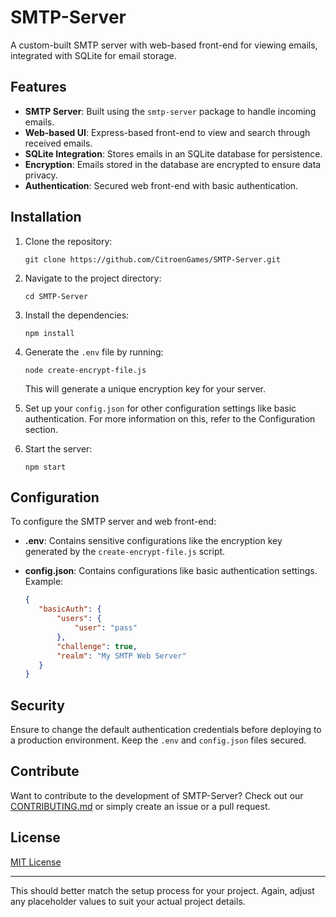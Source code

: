 # SMTP-Server
A custom-built SMTP server with web-based front-end for viewing emails, integrated with SQLite for email storage.

## Features

- **SMTP Server**: Built using the `smtp-server` package to handle incoming emails.
- **Web-based UI**: Express-based front-end to view and search through received emails.
- **SQLite Integration**: Stores emails in an SQLite database for persistence.
- **Encryption**: Emails stored in the database are encrypted to ensure data privacy.
- **Authentication**: Secured web front-end with basic authentication.

## Installation

1. Clone the repository:
   ```
   git clone https://github.com/CitroenGames/SMTP-Server.git
   ```

2. Navigate to the project directory:
   ```
   cd SMTP-Server
   ```

3. Install the dependencies:
   ```
   npm install
   ```

4. Generate the `.env` file by running:
   ```
   node create-encrypt-file.js
   ```
   This will generate a unique encryption key for your server.

5. Set up your `config.json` for other configuration settings like basic authentication. For more information on this, refer to the Configuration section.

6. Start the server:
   ```
   npm start
   ```

## Configuration

To configure the SMTP server and web front-end:

- **.env**: Contains sensitive configurations like the encryption key generated by the `create-encrypt-file.js` script.

- **config.json**: Contains configurations like basic authentication settings.
   Example:
   ```json
   {
      "basicAuth": {
          "users": {
              "user": "pass"
          },
          "challenge": true,
          "realm": "My SMTP Web Server"
      }
   }
   ```

## Security

Ensure to change the default authentication credentials before deploying to a production environment. Keep the `.env` and `config.json` files secured.

## Contribute

Want to contribute to the development of SMTP-Server? Check out our [CONTRIBUTING.md](path-to-your-contributing.md-if-you-have-one) or simply create an issue or a pull request.

## License

[MIT License](path-to-your-license-file-if-you-have-one)

---

This should better match the setup process for your project. Again, adjust any placeholder values to suit your actual project details.
